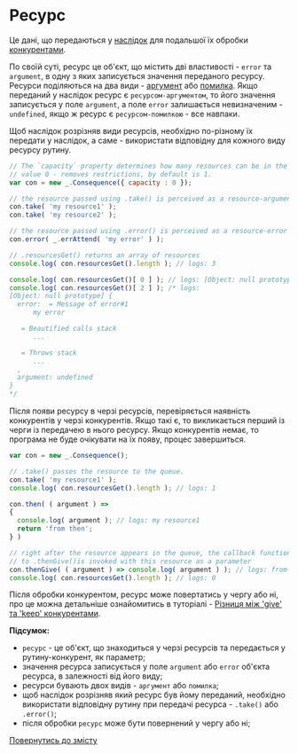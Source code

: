 # Ресурс

Це дані, що передаються у [наслідок](./Consequence.md#наслідок) для подальшої їх обробки [конкурентами](./Competitor.md#конкурент).

По своїй суті, ресурс це об'єкт, що містить дві властивості - `error` та `argument`, в одну з яких записується значення
переданого ресурсу. Ресурси поділяються на два види - [аргумент](./ResourceArgument.md#ресурс-аргумент) або [помилка](./ResourceError.md#ресурс-помилка).
Якщо переданий у наслідок ресурс є `ресурсом-аргументом`, то його значення записується у поле `argument`, а поле `error`
залишається невизначеним - `undefined`, якщо ж ресурс є `ресурсом-помилкою` - все навпаки.

Щоб наслідок розрізняв види ресурсів, необхідно по-різному їх передати у наслідок, а саме - використати відповідну для кожного виду ресурсу рутину.
```js
// The `capacity` property determines how many resources can be in the resource queue at a time.
// value 0 - removes restrictions, by default is 1.
var con = new _.Consequence({ capacity : 0 });

// the resource passed using .take() is perceived as a resource-argument
con.take( 'my resource1' );
con.take( 'my resource2' );

// the resource passed using .error() is perceived as a resource-error
con.error( _.errAttend( 'my error' ) );

// .resourcesGet() returns an array of resources
console.log( con.resourcesGet().length ); // logs: 3

console.log( con.resourcesGet()[ 0 ] ); // logs: [Object: null prototype] { error: undefined, argument: 'my resource1' }
console.log( con.resourcesGet()[ 2 ] ); /* logs:
[Object: null prototype] {
  error:  = Message of error#1
      my error

   = Beautified calls stack
      ...

   = Throws stack
      ...
  ,
  argument: undefined
}
*/
```

Після появи ресурсу в черзі ресурсів, перевіряється наявність конкурентів у черзі конкурентів. Якщо такі є, то
викликається перший із черги із передачею в нього ресурсу. Якщо конкурентів немає, то програма не буде очікувати на їх появу, процес завершиться.

```js
var con = new _.Consequence();

// .take() passes the resource to the queue.
con.take( 'my resource1' );
console.log( con.resourcesGet().length ); // logs: 1

con.then( ( argument ) =>
{
  console.log( argument ); // logs: my resource1
  return 'from then';
} )

// right after the resource appears in the queue, the callback function that was passed
// to .thenGive()is invoked with this resource as a parameter
con.thenGive( ( argument ) => console.log( argument ) ); // logs: from then
console.log( con.resourcesGet().length ); // logs: 0
```

Після обробки конкурентом, ресурс може повертатись у чергу або ні, про це можна детальніше ознайомитись в туторіалі - [Різниця між 'give' та 'keep' конкурентами](../tutorial/GiveKeepDifference.md#різниця-між-give-та-keep-конкурентами).

**Підсумок:**

- `ресурс` - це об'єкт, що знаходиться у черзі ресурсів та передається у рутину-конкурент, як параметр;
- значення ресурса записується у поле `argument` або `error` об'єкта ресурса, в залежності від його виду;
- ресурси бувають двох видів - `аргумент` або `помилка`;
- щоб наслідок розрізняв який ресурс був йому переданий, необхідно використати відповідну рутину при передачі ресурса - `.take()` або `.error()`;
- після обробки `ресурс` може бути повернений у чергу або ні;

[Повернутись до змісту](../README.md#концепції)
